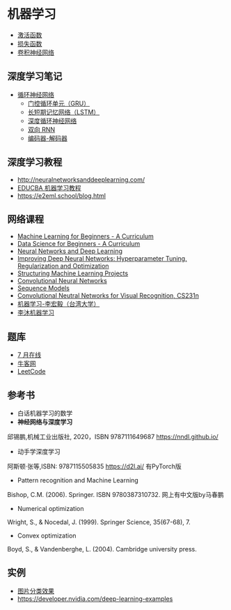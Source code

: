 # 机器学习

- [激活函数](深度学习/2_激活函数.md)
- [损失函数](深度学习/3_损失函数.md)
- [卷积神经网络](深度学习/卷积神经网络.md)

## 深度学习笔记

- [循环神经网络](basic/rnn/rnn.md)
  - [门控循环单元（GRU）](basic/rnn/rnn_gru.md)
  - [长短期记忆网络（LSTM）](basic/rnn/rnn_LSTM.md)
  - [深度循环神经网络](basic/rnn/rnn_deep.md)
  - [双向 RNN](basic/rnn/rnn_bidirection.md)
  - [编码器-解码器](basic/rnn/encoder-decoder.md)

## 深度学习教程

- http://neuralnetworksanddeeplearning.com/
- [EDUCBA 机器学习教程](https://www.educba.com/data-science/data-science-tutorials/machine-learning-tutorial/)
- https://e2eml.school/blog.html

## 网络课程

- [Machine Learning for Beginners - A Curriculum](https://github.com/microsoft/ML-For-Beginners)
- [Data Science for Beginners - A Curriculum](https://github.com/microsoft/Data-Science-For-Beginners)
- [Neural Networks and Deep Learning](https://www.coursera.org/learn/neural-networks-deep-learning?specialization=deep-learning)
- [Improving Deep Neural Networks: Hyperparameter Tuning, Regularization and Optimization](https://www.coursera.org/learn/deep-neural-network?specialization=deep-learning)
- [Structuring Machine Learning Projects](https://www.coursera.org/learn/machine-learning-projects?specialization=deep-learning)
- [Convolutional Neural Networks](https://www.coursera.org/learn/convolutional-neural-networks?specialization=deep-learning)
- [Sequence Models](https://www.coursera.org/learn/nlp-sequence-models?specialization=deep-learning)
- [Convolutional Neutral Networks for Visual Recognition, CS231n](http://cs231n.stanford.edu/)
- [机器学习-李宏毅（台湾大学）](https://speech.ee.ntu.edu.tw/~hylee/ml/2021-spring.html)
- [李沐机器学习](https://github.com/mli/paper-reading)

## 题库

- [7 月在线](https://www.julyedu.com/questions/written)
- [牛客网](https://www.nowcoder.com/)
- [LeetCode](https://leetcode.com/)

## 参考书

- 白话机器学习的数学
- **神经网络与深度学习**

邱锡鹏,机械工业出版社, 2020，ISBN 9787111649687
https://nndl.github.io/

- 动手学深度学习

阿斯顿·张等,ISBN: 9787115505835
https://d2l.ai/
有PyTorch版

- Pattern recognition and Machine Learning

Bishop, C.M. (2006). Springer. ISBN 9780387310732.
网上有中文版by马春鹏

- Numerical optimization

Wright, S., & Nocedal, J. (1999). Springer Science, 35(67-68), 7.

- Convex optimization

Boyd, S., & Vandenberghe, L. (2004). Cambridge university press.

## 实例

- [图片分类效果](http://rodrigob.github.io/are_we_there_yet/build/classification_datasets_results.html)
- https://developer.nvidia.com/deep-learning-examples
